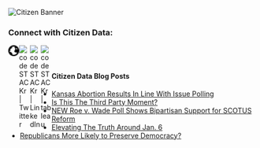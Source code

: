 ![Citizen Banner](https://citizendata.com/wp-content/uploads/sites/14/2020/03/CD-logo.svg)

### Connect with Citizen Data:
[<img align="left" alt="codeSTACKr.com" width="22px" src="https://raw.githubusercontent.com/iconic/open-iconic/master/svg/globe.svg" />][website]
[<img align="left" alt="codeSTACKr | Twitter" width="22px" src="https://cdn.jsdelivr.net/npm/simple-icons@v3/icons/twitter.svg" />][twitter]
[<img align="left" alt="codeSTACKr | LinkedIn" width="22px" src="https://cdn.jsdelivr.net/npm/simple-icons@v3/icons/linkedin.svg" />][linkedin]
[<img align="left" alt="codeSTACKr | tableau" width="22px" src="https://cdn.jsdelivr.net/npm/simple-icons@v3/icons/tableau.svg" />][tableau]

</br>
</br>

#### Citizen Data Blog Posts
<!-- BLOG-POST-LIST:START -->
- [Kansas Abortion Results In Line With Issue Polling](https://citizendata.com/news/kansas-abortion-results-in-line-with-issue-polling/)
- [Is This The Third Party Moment?](https://citizendata.com/news/is-this-the-third-party-moment/)
- [NEW Roe v. Wade Poll Shows Bipartisan Support for SCOTUS Reform](https://citizendata.com/news/new-roe-v-wade-poll-shows-bipartisan-support-for-scotus-reform/)
- [Elevating The Truth Around Jan. 6](https://citizendata.com/news/elevating-the-truth-around-jan-6/)
- [Republicans More Likely to Preserve Democracy?](https://citizendata.com/news/republicans-more-likely-to-preserve-democracy/)
<!-- BLOG-POST-LIST:END -->

[website]: https://citizendata.com/
[twitter]: https://twitter.com/CitizenData
[linkedin]: https://www.linkedin.com/company/citizen-data
[tableau]: https://public.tableau.com/profile/kyle.redfield#!/vizhome/MailBallotRequestsandProjections/DynamicProjections
